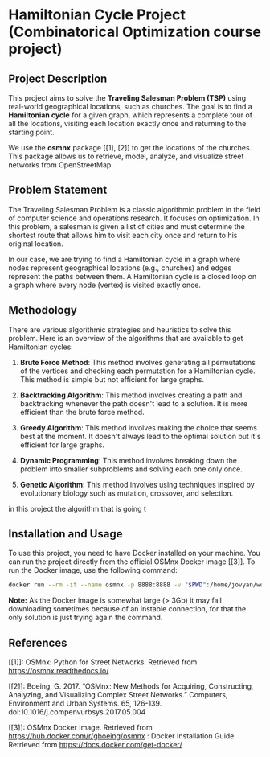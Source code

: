 # Hamiltonian Cycle Project (Combinatorical Optimization course project)

## Project Description

This project aims to solve the **Traveling Salesman Problem (TSP)** using real-world geographical locations, such as churches. The goal is to find a **Hamiltonian cycle** for a given graph, which represents a complete tour of all the locations, visiting each location exactly once and returning to the starting point.

We use the **osmnx** package [[1], [2]] to get the locations of the churches. This package allows us to retrieve, model, analyze, and visualize street networks from OpenStreetMap.

## Problem Statement

The Traveling Salesman Problem is a classic algorithmic problem in the field of computer science and operations research. It focuses on optimization. In this problem, a salesman is given a list of cities and must determine the shortest route that allows him to visit each city once and return to his original location.

In our case, we are trying to find a Hamiltonian cycle in a graph where nodes represent geographical locations (e.g., churches) and edges represent the paths between them. A Hamiltonian cycle is a closed loop on a graph where every node (vertex) is visited exactly once.

## Methodology

There are various algorithmic strategies and heuristics to solve this problem. Here is an overview of the algorithms that are available to get Hamiltonian cycles:

1. **Brute Force Method**: This method involves generating all permutations of the vertices and checking each permutation for a Hamiltonian cycle. This method is simple but not efficient for large graphs.

2. **Backtracking Algorithm**: This method involves creating a path and backtracking whenever the path doesn't lead to a solution. It is more efficient than the brute force method.

3. **Greedy Algorithm**: This method involves making the choice that seems best at the moment. It doesn't always lead to the optimal solution but it's efficient for large graphs.

4. **Dynamic Programming**: This method involves breaking down the problem into smaller subproblems and solving each one only once.

5. **Genetic Algorithm**: This method involves using techniques inspired by evolutionary biology such as mutation, crossover, and selection.

in this project the algorithm that is going t

## Installation and Usage

To use this project, you need to have Docker installed on your machine. You can run the project directly from the official OSMnx Docker image [[3]]. To run the Docker image, use the following command:

```bash
docker run --rm -it --name osmnx -p 8888:8888 -v "$PWD":/home/jovyan/work gboeing/osmnx
```

**Note:** As the Docker image is somewhat large (> 3Gb) it may fail downloading sometimes because of an instable connection, for that the only solution is just trying again the command. 

## References

[[1]]: OSMnx: Python for Street Networks. Retrieved from https://osmnx.readthedocs.io/ 

[[2]]: Boeing, G. 2017. “OSMnx: New Methods for Acquiring, Constructing, Analyzing, and Visualizing Complex Street Networks.” Computers, Environment and Urban Systems. 65, 126-139. doi:10.1016/j.compenvurbsys.2017.05.004 

[[3]]: OSMnx Docker Image. Retrieved from https://hub.docker.com/r/gboeing/osmnx : Docker Installation Guide. Retrieved from https://docs.docker.com/get-docker/ 
